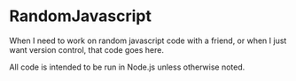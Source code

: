 # RandomJavascript

When I need to work on random javascript code with a friend, or when I just want version control, that code goes here.

All code is intended to be run in Node.js unless otherwise noted.
